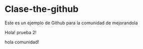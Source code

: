 Clase-the-github
================

Este es un ejemplo de Github para la comunidad de mejorandola

Hola! prueba 2!


hola comunidad!

